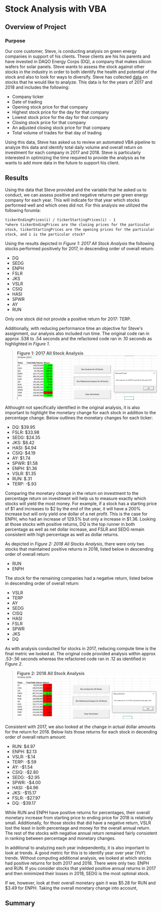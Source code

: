 # Stock Analysis with VBA

## Overview of Project

### Purpose  

Our core customer, Steve, is conducting analysis on green energy companies in support of his clients.  These clients are his his parents and have invested in DAQO Energy Corps (DQ), a company that makes silicon wafers for solar panels.  Steve wants to assess the stock against other stocks in the industry in order to both identify the health and potential of the stock and also to look for ways to diversify.  Steve has collected [data](https://github.com/MaureenFromuth/Stock-Analysis/blob/master/VBA_Challenge.xlsm) on stocks that he would like to analyze.  This data is for the years of 2017 and 2018 and includes the following:

- Company ticker 
- Date of trading
- Opening stock price for that company
- Highest stock price for the day for that company
- Lowest stock price for the day for that company
- Closing stock price for that company
- An adjusted closing stock price for that company
- Total volume of trades for that day of trading

Using this data, Steve has asked us to review an automated VBA pipeline to analyze this data and identify total daily volume and overall return on investment for each company in 2017 and 2018.  Steve is particularly interested in optimizing the time required to provide the analysis as he wants to add more data in the future to support his client.      

## Results

Using the data that Steve provided and the variable that he asked us to conduct, we can assess positive and negative returns per green energy company for each year.  This will indicate for that year which stocks performed well and which ones did not.  For this analysis we utilized the following forumla:
```
tickerEndingPrices(i) / tickerStartingPrices(i) - 1
*where tickerEndingPrices are the closing prices for the particular stock, tickerStartingPrices are the opening prices for the particular stock, and i is the particular stock*
```

Using the results depicted in *Figure 1: 2017 All Stock Analysis* the following stocks performed positively for 2017, in descending order of overall return:

- DQ
- SEDG
- ENPH
- FSLR
- JKS
- VSLR
- CSIQ
- HASI
- SPWR
- AY
- RUN

Only one stock did not provide a positive return for 2017: TERP.

Additionally, with reducing performance time an objective for Steve's assignment, our analysis also included run time.  The original code ran in approx .538 to .54 seconds and the refactored code ran in .10 seconds as highlighted in *Figure 1*.

>**Figure 1: 2017 All Stock Analysis**
![Figure 1: 2017 All Stocks Analysis](https://github.com/MaureenFromuth/Stock-Analysis/blob/master/VBA_Challenge_2017.png)

Althought not specifically identified in the original analysis, it is also important to highlight the monetary change for each stock in addition to the percentage change.  Below outlines the monetary changes for each ticker:

- DQ: $39.95
- FSLR: $33.98
- SEDG: $24.35
- JKS: $8.42
- HASI: $4.94
- CSIQ: $4.19
- AY: $1.74
- SPWR: $1.58
- ENPH: $1.36
- VSLR: $1.35
- RUN: $.31
- TERP: -$.93

Comparing the monetary change in the return on investment to the percentage return on investment will help us to measure exactly which stocks will yield the most money.  For example, if a stock has a starting price of $1 and increases to $2 by the end of the year, it will have a 200% increase but will only yield one dollar of a net profit.  This is the case for ENPH, who had an increase of 129.5% but only a increase in $1.36.  Looking at those stocks with positive returns, DQ is the top runner in both percentage as well as net dollar increase, and FSLR and SEDG remain consistent with high percentage as well as dollar returns.

As depicted in *Figure 2: 2018 All Stocks Analysis*, there were only two stocks that maintained positive returns in 2018, listed below in descending order of overall return: 
- RUN
- ENPH  

The stock for the remaining companies had a negative return, listed below in descending order of overall return:
- VSLR
- TERP
- AY
- SEDG
- CISQ
- HASI
- FSLR
- SPWR
- JKS
- DQ 

As with analysis conducted for stocks in 2017, reducing compute time is the final metric we looked at.  The original code provided analysis within approx .53-.56 seconds whereas the refactored code ran in .12 as identified in *Figure 2*.

>**Figure 2: 2018 All Stock Analysis**
![Figure 2: 2018 All Stocks Analysis](https://github.com/MaureenFromuth/Stock-Analysis/blob/master/VBA_Challenge_2018.png)

Consistent with 2017, we also looked at the change in actual dollar amounts for the return for 2018.  Below lists those returns for each stock in decending order of overall return amount:
- RUN: $4.97
- ENPH: $2.13
- VSLR: -$.14
- TERP: -$.59
- AY: -$1.54
- CSIQ: -$2.80
- SEDG: -$2.95
- SPWR: -$4.00
- HASI: -$4.96
- JKS: -$15.17
- FSLR: -$27.97
- DQ: -$39.17

While RUN and ENPH have positive returns for percentages, their overall monetary increase from starting price to ending price for 2018 is relatively small.  Additionally, for those stocks that did have a negative return, VSLR lost the least in both percentage and money for the overall annual return.  The rest of the stocks with negative annual return remained fairly consistent in ranking between percentage and monetary changes.

In additional to analyzing each year independently, it is also important to look at trends.  A good metric for this is to identify year over year (YoY) trends.  Without computing additional analysis, we looked at which stocks had positive returns for both 2017 and 2018.  There were only two: ENPH and RUN.  If you consider stocks that yielded positive annual returns in 2017 and then minimized their losses in 2018, SEDG is the most optimal stock.

If we, however, look at their overall monetary gain it was $5.28 for RUN and $3.49 for ENPH.  Taking the overall monetary change into account, 


## Summary

